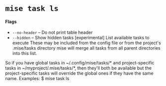# `mise task ls`

#### Flags

* `--no-header` – Do not print table header
* `--hidden` – Show hidden tasks
[experimental] List available tasks to execute
These may be included from the config file or from the project's .mise/tasks directory
mise will merge all tasks from all parent directories into this list.

So if you have global tasks in ~/.config/mise/tasks/* and project-specific tasks in
~/myproject/.mise/tasks/*, then they'll both be available but the project-specific
tasks will override the global ones if they have the same name.
Examples:
  $ mise task ls
